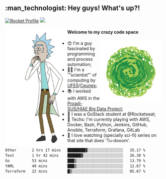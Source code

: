 
<h2> :man_technologist: Hey guys! What's up?!</h2>
                                                                         
[![Rocket Profile](https://img.shields.io/static/v1?label=Rocketseat&message=Profile&colorA=purple&color=black&logo=Rocket&logoColor=white)](https://app.rocketseat.com.br/me/elyabe)
<a href="https://www.linkedin.com/in/elyabe/"><img src="https://img.shields.io/badge/LinkedIn-informational?logo=linkedin"/></a>

<img align='left' src="https://raw.githubusercontent.com/Elyabe/Elyabe/master/images/rick-dancing.gif" width='200'>

                       
#### Welcome to my crazy code space 
<img align='right' src="https://raw.githubusercontent.com/Elyabe/elyabe/master/images/portal-3.gif" width='200'>

- :heart_eyes: I'm a guy fascinated by programming and process automation; 
- :office_worker: I'm a '"scientist"' of computing by [UFES](http://ufes.br)/[Ceunes](http://ceunes.ufes.br);
- :books: I worked with AWS in the [Proadi-SUS/HIAE Big Data Project](https://www.einstein.br/responsabilidade-social/atuacao-com-o-ministerio-da-saude/proadi-sus);
- :rocket: I was a GoStack student at @Rocketseat;
- :green_heart: Techs: I'm currently playing with AWS, Docker, Bash, Python, Jenkins, GitHub, Ansible, Terraform, Grafana, GitLab
- :movie_camera: I love watching (specially sci-fi) series on that site that does 'Tu-dooom'.

<!--START_SECTION:waka-->

```txt
Other       2 hrs 17 mins   ████████▓░░░░░░░░░░░░░░░░   35.17 %
Text        1 hr 42 mins    ██████▓░░░░░░░░░░░░░░░░░░   26.30 %
Go          53 mins         ███▒░░░░░░░░░░░░░░░░░░░░░   13.79 %
YAML        49 mins         ███▒░░░░░░░░░░░░░░░░░░░░░   12.67 %
Terraform   22 mins         █▒░░░░░░░░░░░░░░░░░░░░░░░   05.67 %
```

<!--END_SECTION:waka-->
